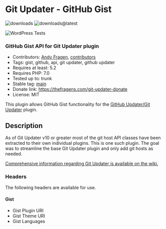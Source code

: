 # Git Updater - GitHub Gist

![downloads](https://img.shields.io/github/downloads/afragen/git-updater-gist/total) ![downloads@latest](https://img.shields.io/github/downloads/afragen/git-updater-gist/latest/total)

![WordPress Tests](https://github.com/afragen/git-updater-gist/workflows/WordPress%20Tests/badge.svg)

### GitHub Gist API for Git Updater plugin

* Contributors: [Andy Fragen](https://github.com/afragen), [contributors](https://github.com/afragen/git-updater-gist/graphs/contributors)
* Tags: gist, github, api, git updater, github updater
* Requires at least: 5.2
* Requires PHP: 7.0
* Tested up to: trunk
* Stable tag: [main](https://github.com/afragen/git-updater-gist/releases/latest)
* Donate link: <https://thefragens.com/git-updater-donate>
* License: MIT

This plugin allows GitHub Gist functionality for the [GitHub Updater/Git Updater](https://github.com/afragen/git-updater) plugin.

## Description

As of Git Updater v10 or greater most of the git host API classes have been extracted to their own individual plugins. This is one such plugin. The goal was to streamline the base Git Updater plugin and only add git hosts as needed.

[Comprehensive information regarding Git Updater is available on the wiki.](https://github.com/afragen/git-updater/wiki)

### Headers

The following headers are available for use.

#### Gist
* Gist Plugin URI
* Gist Theme URI
* Gist Languages
